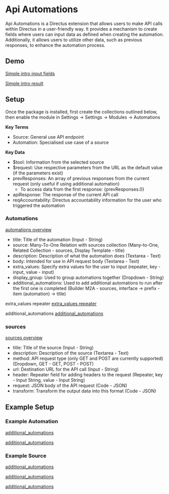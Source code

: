# Api Automations
Api Automations is a Directus extension that allows users to make API calls within Directus in a user-friendly way. It provides a mechanism to create fields where users can input data as defined when creating the automation. Additionally, it allows users to utilize other data, such as previous responses, to enhance the automation process.

## Demo
[Simple intro input fields](https://raw.githubusercontent.com/icmric/api-automations/refs/heads/main/images/simple-intro-demo.jpg)

[Simple intro result](https://raw.githubusercontent.com/icmric/api-automations/refs/heads/main/images/simple-intro-result.jpg)

## Setup
Once the package is installed, first create the collections outlined below, then enable the module in Settings -> Settings -> Modules -> Automations

**Key Terms**
* Source: General use API endpoint
* Automation: Specialised use case of a source

**Key Data**
* $tool: Information from the selected source
* $request: Use respective parameters from the URL as the default value (if the parameters exist)
* prevResponses: An array of previous responses from the current request (only useful if using additional automation)
    * To access data from the first response: {prevResponses.0}
* apiResponse: The response of the current API call
* reqAccountability: Directus accountability information for the user who triggered the automation

### Automations
[automations overview](https://raw.githubusercontent.com/icmric/api-automations/refs/heads/main/images/automations-overview.jpg)

* title: Title of the automation (Input - String)
* source: Many-To-One Relation with sources collection (Many-to-One, Related Collection - sources, Display Template - title)
* description: Description of what the automation does (Textarea - Text)
* body: Intended for use in API request body (Textarea - Text)
* extra_values: Specify extra values for the user to input (repeater, key - input, value - input)
* display_group: Used to group automations together (Dropdown - String)
* additional_automations: Used to add additional automations to run after the first one is completed (Builder M2A - sources, interface -> prefix - item (automation) -> title)

extra_values repeater
[extra_values repeater](https://raw.githubusercontent.com/icmric/api-automations/refs/heads/main/images/Extra-values-repeater.jpg)

additional_automations
[additional_automations](https://raw.githubusercontent.com/icmric/api-automations/refs/heads/main/images/aditional-automations.jpg)

### sources
[sources overview](https://raw.githubusercontent.com/icmric/api-automations/refs/heads/main/images/sources-overview.jpg)

* title: Title of the source (Input - String)
* description: Description of the source (Textarea - Text)
* method: API request type (only GET and POST are currently supported) (Dropdown, GET - GET, POST - POST)
* url: Destination URL for the API call (Input - String)
* header: Repeater field for adding headers to the request (Repeater, key - Input String, value - Input String)
* request: JSON body of the API request (Code - JSON)
* transform: Transform the output data into this format (Code - JSON)

## Example Setup

### Example Automation
[additional_automations](https://raw.githubusercontent.com/icmric/api-automations/refs/heads/main/images/example-automation-p1.jpg)

[additional_automations](https://raw.githubusercontent.com/icmric/api-automations/refs/heads/main/images/example-automation-p2.jpg)

### Example Source
[additional_automations](https://raw.githubusercontent.com/icmric/api-automations/refs/heads/main/images/example-source-p1.jpg)

[additional_automations](https://raw.githubusercontent.com/icmric/api-automations/refs/heads/main/images/example-source-p2.jpg)

[additional_automations](https://raw.githubusercontent.com/icmric/api-automations/refs/heads/main/images/example-source-p3.jpg)
